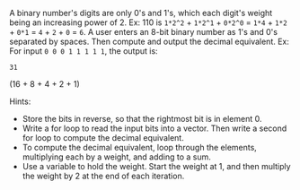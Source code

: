 A binary number's digits are only 0's and 1's, which each digit's weight being an increasing power of 2.
Ex: 110 is `1*2^2` + `1*2^1` + `0*2^0` = `1*4` + `1*2` + `0*1` = `4` + `2` + `0` = `6`. A user enters an 8-bit binary number as 1's and 0's separated by spaces. Then compute and output the decimal equivalent. Ex: For input `0 0 0 1 1 1 1 1`, the output is:

```
31
```
(16 + 8 + 4 + 2 + 1)

Hints:

* Store the bits in reverse, so that the rightmost bit is in element 0.
* Write a for loop to read the input bits into a vector. Then write a second for loop to compute the decimal equivalent.
* To compute the decimal equivalent, loop through the elements, multiplying each by a weight, and adding to a sum.
* Use a variable to hold the weight. Start the weight at 1, and then multiply the weight by 2 at the end of each iteration.